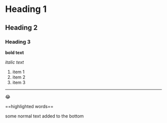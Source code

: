 # Heading 1

## Heading 2

### Heading 3

**bold text**

*italic text*

1. item 1
2. item 2
3. item 3

---

:joy:

==highlighted words==


some normal text added to the bottom
